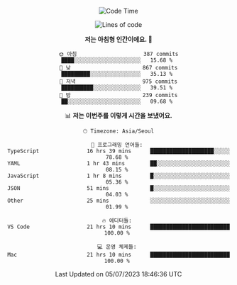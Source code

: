 <div align='center'>
 
<!--START_SECTION:waka-->
![Code Time](http://img.shields.io/badge/Code%20Time-2%2C787%20hrs%2012%20mins-blue)

![Lines of code](https://img.shields.io/badge/%EC%A0%80%EB%8A%94%20%EC%97%AC%ED%83%9C%EA%B9%8C%EC%A7%80%20-1.2%20million%20%EC%A4%84%EC%9D%98%20%EC%BD%94%EB%93%9C%EB%A5%BC%20%EC%9E%91%EC%84%B1%ED%96%88%EC%96%B4%EC%9A%94.-blue)

**저는 아침형 인간이에요. 🐤** 

```text
🌞 아침                     387 commits         ████░░░░░░░░░░░░░░░░░░░░░   15.68 % 
🌆 낮　                     867 commits         █████████░░░░░░░░░░░░░░░░   35.13 % 
🌃 저녁                     975 commits         ██████████░░░░░░░░░░░░░░░   39.51 % 
🌙 밤　                     239 commits         ██░░░░░░░░░░░░░░░░░░░░░░░   09.68 % 
```


📊 **저는 이번주를 이렇게 시간을 보냈어요.** 

```text
🕑︎ Timezone: Asia/Seoul

💬 프로그래밍 언어들: 
TypeScript               16 hrs 39 mins      ████████████████████░░░░░   78.68 % 
YAML                     1 hr 43 mins        ██░░░░░░░░░░░░░░░░░░░░░░░   08.15 % 
JavaScript               1 hr 8 mins         █░░░░░░░░░░░░░░░░░░░░░░░░   05.36 % 
JSON                     51 mins             █░░░░░░░░░░░░░░░░░░░░░░░░   04.03 % 
Other                    25 mins             ░░░░░░░░░░░░░░░░░░░░░░░░░   01.99 % 

🔥 에디터들: 
VS Code                  21 hrs 10 mins      █████████████████████████   100.00 % 

💻 운영 체제들: 
Mac                      21 hrs 10 mins      █████████████████████████   100.00 % 
```


 Last Updated on 05/07/2023 18:46:36 UTC
<!--END_SECTION:waka-->
 </div>
<!---
Emewjin/Emewjin is a ✨ special ✨ repository because its `README.md` (this file) appears on your GitHub profile.
You can click the Preview link to take a look at your changes.
--->
